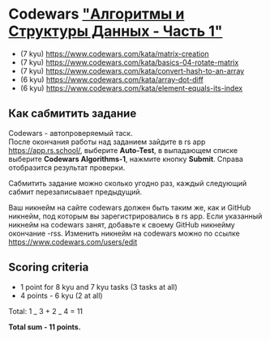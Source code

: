 # Codewars ["Алгоритмы и Структуры Данных - Часть 1"](https://github.com/rolling-scopes-school/tasks/blob/master/stage0/modules/data-structures-part-1)

- (7 kyu) https://www.codewars.com/kata/matrix-creation
- (7 kyu) https://www.codewars.com/kata/basics-04-rotate-matrix
- (7 kyu) https://www.codewars.com/kata/convert-hash-to-an-array
- (6 kyu) https://www.codewars.com/kata/array-dot-diff
- (6 kyu) https://www.codewars.com/kata/element-equals-its-index

## Как сабмитить задание

Codewars - автопроверяемый таск.  
После окончания работы над заданием зайдите в rs app https://app.rs.school/, выберите **Auto-Test**, в выпадающем списке выберите **Codewars Algorithms-1**, нажмите кнопку **Submit**. Справа отобразится результат проверки.

Сабмитить задание можно сколько угодно раз, каждый следующий сабмит перезаписывает предыдущий.

Ваш никнейм на сайте codewars должен быть таким же, как и GitHub никнейм, под которым вы зарегистрировались в rs app. Если указанный никнейм на codewars занят, добавьте к своему GitHub никнейму окончание -rss. Изменить никнейм на codewars можно по ссылке https://www.codewars.com/users/edit

## Scoring criteria

- 1 point for 8 kyu and 7 kyu tasks (3 tasks at all)
- 4 points - 6 kyu (2 at all)

Total: 1 _ 3 + 2 _ 4 = 11

**Total sum - 11 points.**
